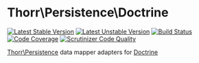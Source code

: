 Thorr\Persistence\Doctrine
===

[![Latest Stable Version](https://poser.pugx.org/stefanotorresi/thorr-persistence-doctrine/v/stable.png)](https://packagist.org/packages/stefanotorresi/thorr-persistence-doctrine)
[![Latest Unstable Version](https://poser.pugx.org/stefanotorresi/thorr-persistence-doctrine/v/unstable.png)](https://packagist.org/packages/stefanotorresi/thorr-persistence-doctrine)
[![Build Status](https://travis-ci.org/stefanotorresi/thorr-persistence-doctrine.png?branch=master)](https://travis-ci.org/stefanotorresi/thorr-persistence-doctrine)
[![Code Coverage](https://scrutinizer-ci.com/g/stefanotorresi/thorr-persistence-doctrine/badges/coverage.png)](https://scrutinizer-ci.com/g/stefanotorresi/thorr-persistence-doctrine/)
[![Scrutinizer Code Quality](https://scrutinizer-ci.com/g/stefanotorresi/thorr-persistence-doctrine/badges/quality-score.png)](https://scrutinizer-ci.com/g/stefanotorresi/thorr-persistence-doctrine/)

[Thorr\Persistence][thorr-persistence] data mapper adapters for [Doctrine][doctrine]

[doctrine]: http://www.doctrine-project.org
[thorr-persistence]: http://github.com/stefanotorresi/thorr-persistence
